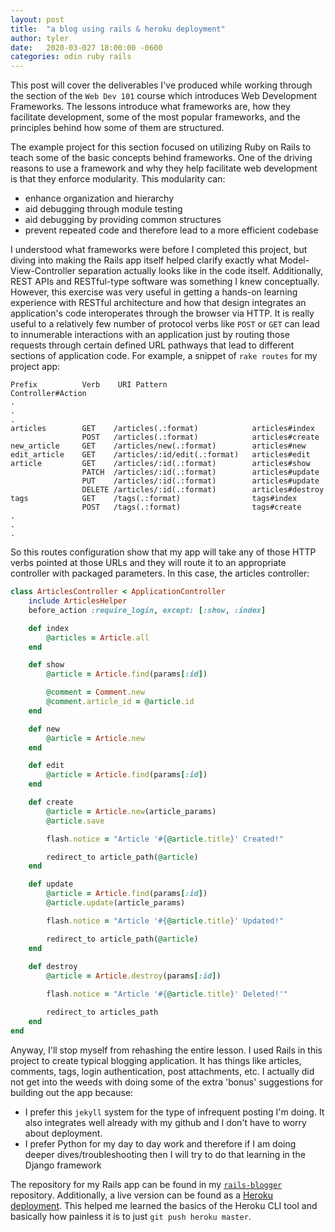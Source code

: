 ```yaml
---
layout: post
title:  "a blog using rails & heroku deployment"
author: tyler
date:   2020-03-027 18:00:00 -0600
categories: odin ruby rails
---
```


This post will cover the deliverables I've produced while working through the section of the `Web Dev 101` course which introduces Web Development Frameworks. The lessons introduce what frameworks are, how they facilitate development, some of the most popular frameworks, and the principles behind how some of them are structured.

The example project for this section focused on utilizing Ruby on Rails to teach some of the basic concepts behind frameworks. One of the driving reasons to use a framework and why they help facilitate web development is that they enforce modularity. This modularity can: 
- enhance organization and hierarchy
- aid debugging through module testing
- aid debugging by providing common structures
- prevent repeated code and therefore lead to a more efficient codebase

I understood what frameworks were before I completed this project, but diving into making the Rails app itself helped clarify exactly what Model-View-Controller separation actually looks like in the code itself. Additionally, REST APIs and RESTful-type software was something I knew conceptually. However, this exercise was very useful in getting a hands-on learning experience with RESTful architecture and how that design integrates an application's code interoperates through the browser via HTTP. It is really useful to a relatively few number of protocol verbs like `POST` or `GET` can lead to innumerable interactions with an application just by routing those requests through certain defined URL pathways that lead to different sections of application code. For example, a snippet of `rake routes` for my project app:

```
Prefix          Verb    URI Pattern                   Controller#Action
.
.
.
articles        GET    /articles(.:format)            articles#index
                POST   /articles(.:format)            articles#create
new_article     GET    /articles/new(.:format)        articles#new
edit_article    GET    /articles/:id/edit(.:format)   articles#edit
article         GET    /articles/:id(.:format)        articles#show
                PATCH  /articles/:id(.:format)        articles#update
                PUT    /articles/:id(.:format)        articles#update
                DELETE /articles/:id(.:format)        articles#destroy
tags            GET    /tags(.:format)                tags#index
                POST   /tags(.:format)                tags#create
.
.
.
```
So this routes configuration show that my app will take any of those HTTP verbs pointed at those URLs and they will route it to an appropriate controller with packaged parameters. In this case, the articles controller:
```ruby
class ArticlesController < ApplicationController
    include ArticlesHelper
    before_action :require_login, except: [:show, :index]

    def index
        @articles = Article.all
    end

    def show
        @article = Article.find(params[:id])

        @comment = Comment.new
        @comment.article_id = @article.id
    end

    def new
        @article = Article.new
    end

    def edit
        @article = Article.find(params[:id])
    end

    def create
        @article = Article.new(article_params)
        @article.save

        flash.notice = "Article '#{@article.title}' Created!"

        redirect_to article_path(@article)
    end

    def update
        @article = Article.find(params[:id])
        @article.update(article_params)

        flash.notice = "Article '#{@article.title}' Updated!"

        redirect_to article_path(@article)
    end
    
    def destroy
        @article = Article.destroy(params[:id])

        flash.notice = "Article '#{@article.title}' Deleted!'"

        redirect_to articles_path
    end
end
```

Anyway, I'll stop myself from rehashing the entire lesson. I used Rails in this project to create typical blogging application. It has things like articles, comments, tags, login authentication, post attachments, etc. I actually did not get into the weeds with doing some of the extra 'bonus' suggestions for building out the app because:
- I prefer this `jekyll` system for the type of infrequent posting I'm doing. It also integrates well already with my github and I don't have to worry about deployment.
- I prefer Python for my day to day work and therefore if I am doing deeper dives/troubleshooting then I will try to do that learning in the Django framework

The repository for my Rails app can be found in my [`rails-blogger`](https://github.com/tofritz/rails-blogger) repository. Additionally, a live version can be found as a [Heroku deployment](https://protected-sierra-34418.herokuapp.com/). This helped me learned the basics of the Heroku CLI tool and basically how painless it is to just `git push heroku master`.